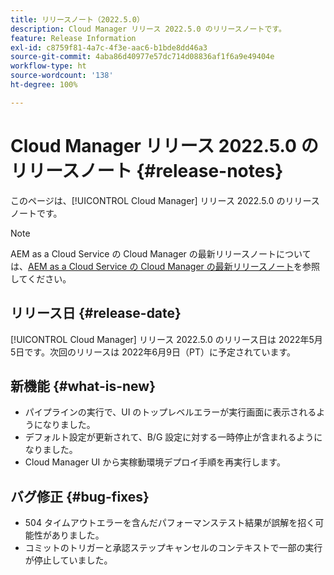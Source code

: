 ```yaml
---
title: リリースノート（2022.5.0）
description: Cloud Manager リリース 2022.5.0 のリリースノートです。
feature: Release Information
exl-id: c8759f81-4a7c-4f3e-aac6-b1bde8dd46a3
source-git-commit: 4aba86d40977e57dc714d08836af1f6a9e49404e
workflow-type: ht
source-wordcount: '138'
ht-degree: 100%

---
```


# Cloud Manager リリース 2022.5.0 のリリースノート {#release-notes}

このページは、[!UICONTROL Cloud Manager] リリース 2022.5.0 のリリースノートです。

>[!NOTE]
>
>AEM as a Cloud Service の Cloud Manager の最新リリースノートについては、[AEM as a Cloud Service の Cloud Manager の最新リリースノート](https://experienceleague.adobe.com/docs/experience-manager-cloud-service/content/implementing/using-cloud-manager/release-notes-cloud-manager/release-notes-cm-current.html?lang=ja)を参照してください。

## リリース日 {#release-date}

[!UICONTROL Cloud Manager] リリース 2022.5.0 のリリース日は 2022年5月5日です。次回のリリースは 2022年6月9日（PT）に予定されています。

## 新機能 {#what-is-new}

* パイプラインの実行で、UI のトップレベルエラーが実行画面に表示されるようになりました。
* デフォルト設定が更新されて、B/G 設定に対する一時停止が含まれるようになりました。
* Cloud Manager UI から実稼動環境デプロイ手順を再実行します。

## バグ修正 {#bug-fixes}

* 504 タイムアウトエラーを含んだパフォーマンステスト結果が誤解を招く可能性がありました。
* コミットのトリガーと承認ステップキャンセルのコンテキストで一部の実行が停止していました。
